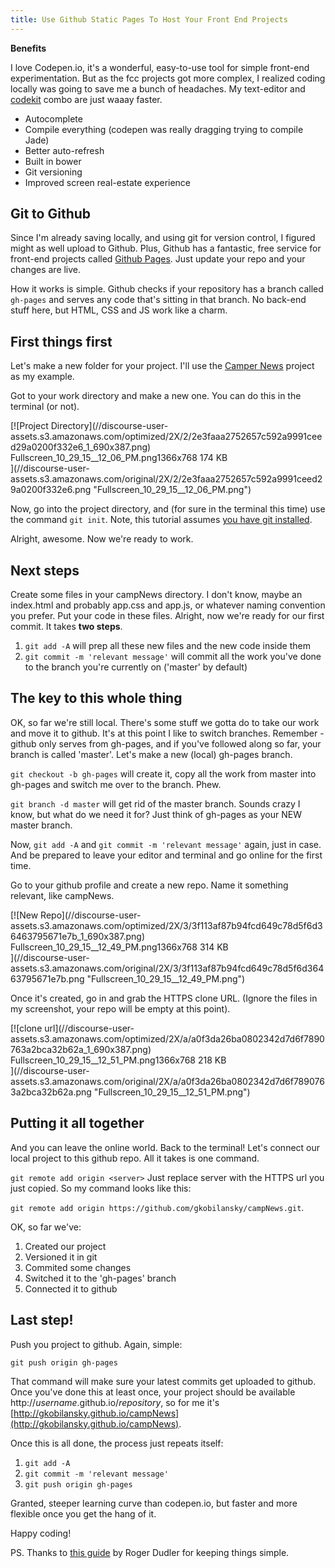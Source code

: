 ```yaml
---
title: Use Github Static Pages To Host Your Front End Projects
---
```

**Benefits**

I love Codepen.io, it's a wonderful, easy-to-use tool for simple front-end experimentation. But as the fcc projects got more complex, I realized coding locally was going to save me a bunch of headaches. My text-editor and [codekit](https://incident57.com/codekit/) combo are just waaay faster.

*   Autocomplete
*   Compile everything (codepen was really dragging trying to compile Jade)
*   Better auto-refresh
*   Built in bower
*   Git versioning
*   Improved screen real-estate experience

## Git to Github

Since I'm already saving locally, and using git for version control, I figured might as well upload to Github. Plus, Github has a fantastic, free service for front-end projects called [Github Pages](https://pages.github.com/). Just update your repo and your changes are live.

How it works is simple. Github checks if your repository has a branch called `gh-pages` and serves any code that's sitting in that branch. No back-end stuff here, but HTML, CSS and JS work like a charm.

## First things first

Let's make a new folder for your project. I'll use the [Camper News](http://www.freecodecamp.com/challenges/stylize-stories-on-camper-news) project as my example.

Got to your work directory and make a new one. You can do this in the terminal (or not).

<div class="lightbox-wrapper">[![Project Directory](//discourse-user-assets.s3.amazonaws.com/optimized/2X/2/2e3faaa2752657c592a9991ceed29a0200f332e6_1_690x387.png)

<div class="meta"><span class="filename">Fullscreen_10_29_15__12_06_PM.png</span><span class="informations">1366x768 174 KB</span><span class="expand"></span></div>](//discourse-user-assets.s3.amazonaws.com/original/2X/2/2e3faaa2752657c592a9991ceed29a0200f332e6.png "Fullscreen_10_29_15__12_06_PM.png") </div>

Now, go into the project directory, and (for sure in the terminal this time) use the command `git init`. Note, this tutorial assumes [you have git installed](https://git-scm.com/book/en/v2/Getting-Started-Installing-Git).

Alright, awesome. Now we're ready to work.

## Next steps

Create some files in your campNews directory. I don't know, maybe an index.html and probably app.css and app.js, or whatever naming convention you prefer. Put your code in these files. Alright, now we're ready for our first commit. It takes **two steps**.

1.  `git add -A` will prep all these new files and the new code inside them
2.  `git commit -m 'relevant message'` will commit all the work you've done to the branch you're currently on ('master' by default)

## The key to this whole thing

OK, so far we're still local. There's some stuff we gotta do to take our work and move it to github. It's at this point I like to switch branches. Remember - github only serves from gh-pages, and if you've followed along so far, your branch is called 'master'. Let's make a new (local) gh-pages branch.

`git checkout -b gh-pages` will create it, copy all the work from master into gh-pages and switch me over to the branch. Phew.

`git branch -d master` will get rid of the master branch. Sounds crazy I know, but what do we need it for? Just think of gh-pages as your NEW master branch.

Now, `git add -A` and `git commit -m 'relevant message'` again, just in case. And be prepared to leave your editor and terminal and go online for the first time.

Go to your github profile and create a new repo. Name it something relevant, like campNews.

<div class="lightbox-wrapper">[![New Repo](//discourse-user-assets.s3.amazonaws.com/optimized/2X/3/3f113af87b94fcd649c78d5f6d36463795671e7b_1_690x387.png)

<div class="meta"><span class="filename">Fullscreen_10_29_15__12_49_PM.png</span><span class="informations">1366x768 314 KB</span><span class="expand"></span></div>](//discourse-user-assets.s3.amazonaws.com/original/2X/3/3f113af87b94fcd649c78d5f6d36463795671e7b.png "Fullscreen_10_29_15__12_49_PM.png") </div>

Once it's created, go in and grab the HTTPS clone URL. (Ignore the files in my screenshot, your repo will be empty at this point).

<div class="lightbox-wrapper">[![clone url](//discourse-user-assets.s3.amazonaws.com/optimized/2X/a/a0f3da26ba0802342d7d6f7890763a2bca32b62a_1_690x387.png)

<div class="meta"><span class="filename">Fullscreen_10_29_15__12_51_PM.png</span><span class="informations">1366x768 218 KB</span><span class="expand"></span></div>](//discourse-user-assets.s3.amazonaws.com/original/2X/a/a0f3da26ba0802342d7d6f7890763a2bca32b62a.png "Fullscreen_10_29_15__12_51_PM.png") </div>

## Putting it all together

And you can leave the online world. Back to the terminal! Let's connect our local project to this github repo. All it takes is one command.

`git remote add origin <server>` Just replace server with the HTTPS url you just copied. So my command looks like this:

`git remote add origin https://github.com/gkobilansky/campNews.git`.

OK, so far we've:

1.  Created our project
2.  Versioned it in git
3.  Commited some changes
4.  Switched it to the 'gh-pages' branch
5.  Connected it to github

## Last step!

Push you project to github. Again, simple:

`git push origin gh-pages`

That command will make sure your latest commits get uploaded to github. Once you've done this at least once, your project should be available <a>http://_username_.github.io/_repository_</a>, so for me it's [http://gkobilansky.github.io/campNews](http://gkobilansky.github.io/campNews).

Once this is all done, the process just repeats itself:

1.  `git add -A`
2.  `git commit -m 'relevant message'`
3.  `git push origin gh-pages`

Granted, steeper learning curve than codepen.io, but faster and more flexible once you get the hang of it.

Happy coding!

PS. Thanks to [this guide](http://rogerdudler.github.io/git-guide/) by Roger Dudler for keeping things simple.